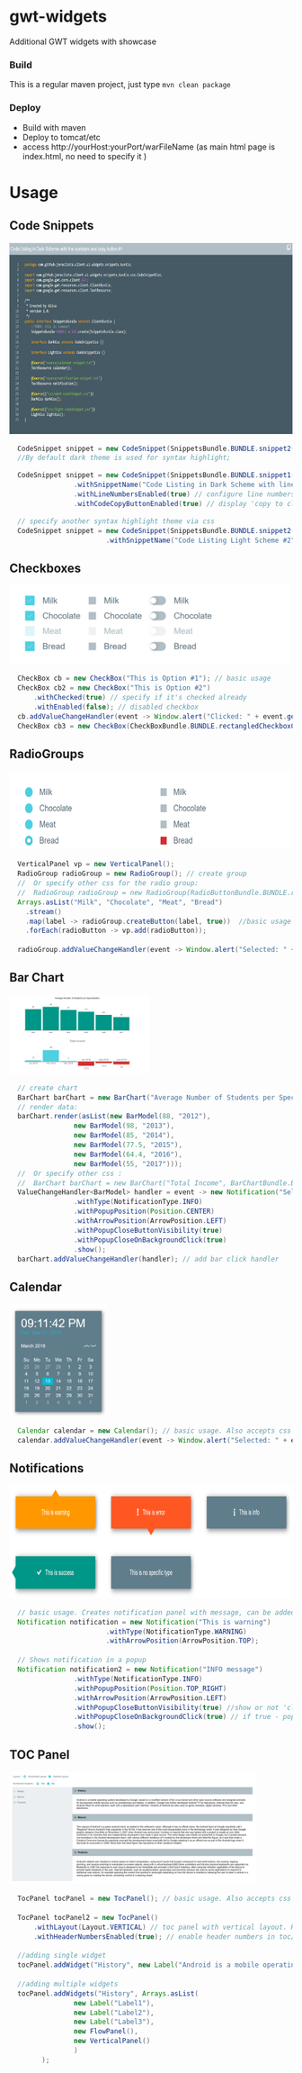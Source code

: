 # gwt-widgets
Additional GWT widgets with showcase


### Build

This is a regular maven project,
just type ```mvn clean package```

### Deploy

  * Build with maven
  * Deploy to tomcat/etc
  * access http://yourHost:yourPort/warFileName  (as main html page is index.html, no need to specify it )
  
  
# Usage

## Code Snippets 
<img src="/pics/snippet.png" alt="screenshot" title="screenshot"  height="340" />

                        
```java
  CodeSnippet snippet = new CodeSnippet(SnippetsBundle.BUNDLE.snippet2().getText()) // basic usage : only source code text is provided. 
  //By default dark theme is used for syntax highlight;
 ```
                        
```java
  CodeSnippet snippet = new CodeSnippet(SnippetsBundle.BUNDLE.snippet1().getText(), SnippetsBundle.BUNDLE.darkCss()) // specify source code text and css
                .withSnippetName("Code Listing in Dark Scheme with line numbers and copy button #1") //specify code snippet title if necessary
                .withLineNumbersEnabled(true) // configure line numbers support
                .withCodeCopyButtonEnabled(true) // display 'copy to clipboard' button
```

```java
  // specify another syntax highlight theme via css
  CodeSnippet snippet = new CodeSnippet(SnippetsBundle.BUNDLE.snippet2().getText(), SnippetsBundle.BUNDLE.lightCss()) 
                        .withSnippetName("Code Listing Light Scheme #2")));
```


## Checkboxes
<img src="/pics/checkboxes.png" alt="screenshot" title="screenshot"  height="140" />

```java
  CheckBox cb = new CheckBox("This is Option #1"); // basic usage
  CheckBox cb2 = new CheckBox("This is Option #2")
      .withChecked(true) // specify if it's checked already
      .withEnabled(false); // disabled checkbox
  cb.addValueChangeHandler(event -> Window.alert("Clicked: " + event.getValue())); // add handler
  CheckBox cb3 = new CheckBox(CheckBoxBundle.BUNDLE.rectangledCheckboxCss(), "This is Option #3"); // specify other css
```

## RadioGroups
<img src="/pics/radiobuttons.png" alt="screenshot" title="screenshot"  height="140" />

```java
  VerticalPanel vp = new VerticalPanel();
  RadioGroup radioGroup = new RadioGroup(); // create group
  //  Or specify other css for the radio group: 
  //  RadioGroup radioGroup = new RadioGroup(RadioButtonBundle.BUNDLE.rectangledRadioButtonCss());
  Arrays.asList("Milk", "Chocolate", "Meat", "Bread")
    .stream()
    .map(label -> radioGroup.createButton(label, true))  //basic usage
    .forEach(radioButton -> vp.add(radioButton));
    
  radioGroup.addValueChangeHandler(event -> Window.alert("Selected: " + event.getValue())); // add handler
```

## Bar Chart
<img src="/pics/barchart.png" alt="screenshot" title="screenshot"  height="140" />

```java
  // create chart
  BarChart barChart = new BarChart("Average Number of Students per Specialization");
  // render data:
  barChart.render(asList(new BarModel(88, "2012"),
                new BarModel(98, "2013"),
                new BarModel(85, "2014"),
                new BarModel(77.5, "2015"),
                new BarModel(64.4, "2016"),
                new BarModel(55, "2017"))); 
  //  Or specify other css : 
  //  BarChart barChart = new BarChart("Total Income", BarChartBundle.BUNDLE.cssDiff());
  ValueChangeHandler<BarModel> handler = event -> new Notification("Selected: " + event.getValue())
                .withType(NotificationType.INFO)
                .withPopupPosition(Position.CENTER)
                .withArrowPosition(ArrowPosition.LEFT)
                .withPopupCloseButtonVisibility(true)
                .withPopupCloseOnBackgroundClick(true)
                .show();
  barChart.addValueChangeHandler(handler); // add bar click handler
```

## Calendar
<img src="/pics/calendar.png" alt="screenshot" title="screenshot"  height="200" />

```java
  Calendar calendar = new Calendar(); // basic usage. Also accepts css as constructor param
  calendar.addValueChangeHandler(event -> Window.alert("Selected: " + event.getValue())); // add handler
```

## Notifications
<img src="/pics/notifications.png" alt="screenshot" title="screenshot"  height="200" />

```java
  // basic usage. Creates notification panel with message, can be added to other panels
  Notification notification = new Notification("This is warning")
                        .withType(NotificationType.WARNING)
                        .withArrowPosition(ArrowPosition.TOP); 
  
  // Shows notification in a popup
  Notification notification2 = new Notification("INFO message")
                .withType(NotificationType.INFO)
                .withPopupPosition(Position.TOP_RIGHT)
                .withArrowPosition(ArrowPosition.LEFT)
                .withPopupCloseButtonVisibility(true) //show or not 'close' button
                .withPopupCloseOnBackgroundClick(true) // if true - popup can be closed via background click
                .show();
```

## TOC Panel
<img src="/pics/toc-horizontal.png" alt="screenshot" title="screenshot"  height="200" />

```java
  TocPanel tocPanel = new TocPanel(); // basic usage. Also accepts css as constructor param
  
  TocPanel tocPanel2 = new TocPanel()
      .withLayout(Layout.VERTICAL) // toc panel with vertical layout. Horizontal is default one
      .withHeaderNumbersEnabled(true); // enable header numbers in toc/content (false by default)
  
  //adding single widget
  tocPanel.addWidget("History", new Label("Android is a mobile operating system developed by Google"));
  
  //adding multiple widgets
  tocPanel.addWidgets("History", Arrays.asList(
                new Label("Label1"),
                new Label("Label2"),
                new Label("Label3"),
                new FlowPanel(),
                new VerticalPanel()
                )
        ); 
```

